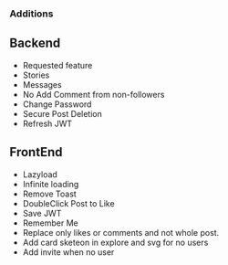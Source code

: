 ### Additions

## Backend

- Requested feature
- Stories
- Messages
- No Add Comment from non-followers
- Change Password
- Secure Post Deletion
- Refresh JWT

## FrontEnd

- Lazyload
- Infinite loading
- Remove Toast
- DoubleClick Post to Like
- Save JWT
- Remember Me
- Replace only likes or comments and not whole post.
- Add card sketeon in explore and svg for no users
- Add invite when no user
